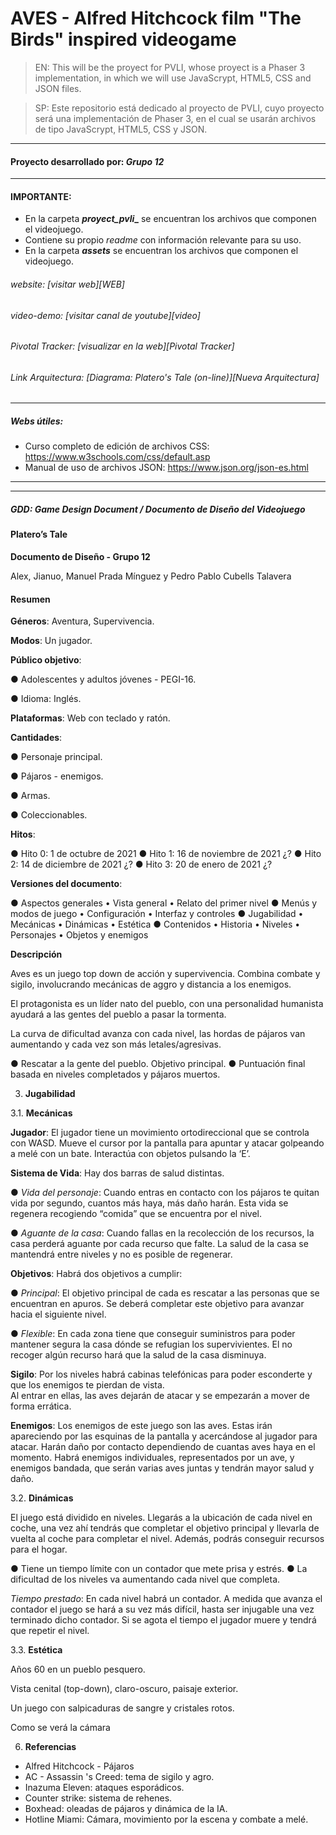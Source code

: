 # AVES - Alfred Hitchcock film "The Birds" inspired videogame
 > EN: This will be the proyect for PVLI, whose proyect is a Phaser 3 implementation, in which we will use JavaScrypt, HTML5, CSS and JSON files. 
 
 > SP: Este repositorio está dedicado al proyecto de PVLI, cuyo proyecto será una implementación de Phaser 3, en el cual se usarán archivos de tipo JavaScrypt, HTML5, CSS y JSON.
 ___
 #### Proyecto desarrollado por: _Grupo 12_
 ___
 #### IMPORTANTE:
 - En la carpeta **_proyect_pvli__** se encuentran los archivos que componen el videojuego.
 - Contiene su propio _readme_ con información relevante para su uso.
 - En la carpeta **_assets_** se encuentran los archivos que componen el videojuego.
 
 ###### website: [visitar web][WEB]
 
 ###### video-demo: [visitar canal de youtube][video]
 
 ###### Pivotal Tracker: [visualizar en la web][Pivotal Tracker]

 ###### Link Arquitectura: [Diagrama: Platero's Tale (on-line)][Nueva Arquitectura]
 <!-- ___ -->
 <!-- ![Imagen de JRJ con su burrito][logo] -->
 ___
 
 ##### Webs útiles:
 
 - Curso completo de edición de archivos CSS: https://www.w3schools.com/css/default.asp
 - Manual de uso de archivos JSON: https://www.json.org/json-es.html
 ___
 ___

 ##### GDD: Game Design Document / Documento de Diseño del Videojuego
 #### **Platero’s Tale**
**Documento de Diseño - Grupo 12**

Alex, Jianuo, Manuel Prada Mínguez y Pedro Pablo Cubells Talavera

#### **Resumen**
**Géneros**: Aventura, Supervivencia.

**Modos**: Un jugador.

**Público objetivo**:

● Adolescentes y adultos jóvenes - PEGI-16.

● Idioma: Inglés.

**Plataformas**: Web con teclado y ratón.

**Cantidades**:

● Personaje principal.

● Pájaros - enemigos.

● Armas.

● Coleccionables.

**Hitos**:

● Hito 0: 1 de octubre de 2021
● Hito 1: 16 de noviembre de 2021 ¿?
● Hito 2: 14 de diciembre de 2021 ¿?
● Hito 3: 20 de enero de 2021 ¿?

**Versiones del documento**:

● Aspectos generales • Vista general • Relato del primer nivel
● Menús y modos de juego • Configuración • Interfaz y controles
● Jugabilidad • Mecánicas • Dinámicas • Estética
● Contenidos • Historia • Niveles • Personajes • Objetos y enemigos

<!-- ![Captura del menú][capturamenu] -->

<!-- ![Captura de Juego][capturajuego] -->

**Descripción**

Aves es un juego top down de acción y supervivencia. Combina combate y sigilo, involucrando mecánicas de aggro y distancia a los enemigos.

El protagonista es un líder nato del pueblo, con una personalidad humanista ayudará a las gentes del pueblo a pasar la tormenta.

La curva de dificultad avanza con cada nivel, las hordas de pájaros van aumentando y cada vez son más letales/agresivas. 

● Rescatar a la gente del pueblo. Objetivo principal.
● Puntuación final basada en niveles completados y pájaros muertos.

<!-- **Versiones del documento**

**1.0 Preproducción** - 20/10/2020

**1.1 Hito 01** - 23/11/2020

**1.2 Hito 03** - 20/11/2020

### **Índice**

**I. Aspectos generales**
• Vista general
• Relato del primer nivel

**II. Menús y modos de juego**
• Configuración
• Interfaz y controles

**III. Jugabilidad**
• Mecánicas
• Dinámicas
• Estética

**IV. Contenidos**
• Historia
• Niveles
• Personajes
• Objetos y enemigos

**V. Referencias** -->

<!-- 1. **Aspectos generales**

1.2 **Relato del primer nivel :**
Al acceder al nivel 1, el jugador aparecerá en la calle del pueblo frente a su casa en una de
las esquinas del mapa. El jugador empezará con una herradura y una batería al lado de su casa 
para recargar su autoestima y radio respectivamente.
Tendrá que recorrer el nivel del pueblo sorteando a los vecinos y recogiendo llaves para abrir puertas
y encontrar a Platero. Encontrará a Platero en la esquina contraria del nivel.

2. **Menús y modos de juego**

2.1 **Configuración**
Al iniciar el juego desde el menú principal, se mostrará al personaje protagonista en su casa, 
este entorno hace de menú de inicio. El jugador podrá desplazarse y atravesar la puerta de la habitación 
para acceder al nivel 1.

2.2 **Interfaz y control**

2.2.1. **Interfaz**

**MENÚ PRINCIPAL:**
- Botón de ajuste de sonido.
- Botón de inicio de partida.

**DENTRO DEL JUEGO:**
- Pausa: Permite ver el inventario y los controles.
- Habilidades: Radio. (ON/OFF para evitar enemigos.)

2.2.2. **Control**
- Ratón: interacción en el menú.
- Movimiento con cursores y combinaciones de dos teclas para las diagonales.
- Abrir puertas pulsando "Z" en el teclado. 
- Usar radio manteniendo pulsada la tecla "X".  -->

3. **Jugabilidad**

3.1. **Mecánicas**

**Jugador**:
El jugador tiene un movimiento ortodireccional que se controla con WASD.
Mueve el cursor por la pantalla para apuntar y atacar golpeando a melé con un bate.
Interactúa con objetos pulsando la ‘E’.

**Sistema de Vida**:
	Hay dos barras de salud distintas. 

● *Vida del personaje*: 
    Cuando entras en contacto con los pájaros te quitan vida por segundo, cuantos más haya, más daño harán. 
    Esta vida se regenera recogiendo “comida” que se encuentra por el nivel.

● *Aguante de la casa*: 
    Cuando fallas en la recolección de los recursos, la casa perderá aguante por cada recurso que falte. 
    La salud de la casa se mantendrá entre niveles y no es posible de regenerar.

**Objetivos**:
    Habrá dos objetivos a cumplir:

● *Principal*: 
    El objetivo principal de cada es rescatar a las personas que se encuentran en apuros. 
    Se deberá completar este objetivo para avanzar hacia el siguiente nivel.

● *Flexible*:
    En cada zona tiene que conseguir suministros para poder mantener segura la casa dónde se refugian los supervivientes. 
    El no recoger algún recurso hará que la salud de la casa disminuya.

**Sigilo**:
	Por los niveles habrá cabinas telefónicas para poder esconderte y que los enemigos te pierdan de vista.  
    Al entrar en ellas, las aves dejarán de atacar y se empezarán a mover de forma errática.

**Enemigos**:
	Los enemigos de este juego son las aves.  Estas irán apareciendo por las esquinas de la pantalla y acercándose al jugador para atacar. 
Harán daño por contacto dependiendo de cuantas aves haya en el momento.
Habrá enemigos individuales, representados por un ave, y enemigos bandada, que serán varias aves juntas y tendrán mayor salud y daño.

3.2. **Dinámicas**

El juego está dividido en niveles. Llegarás a la ubicación de cada nivel en coche, una vez ahí tendrás que completar el objetivo principal y llevarla de vuelta al coche para completar el nivel. Además, podrás conseguir recursos para el hogar.

● Tiene un tiempo límite con un contador que mete prisa y estrés. 
● La dificultad de los niveles va aumentando cada nivel que completa.

*Tiempo prestado*: En cada nivel habrá un contador. A medida que avanza el contador el juego se hará a su vez más difícil, hasta ser injugable una vez terminado dicho contador. Si se agota el tiempo el jugador muere y tendrá que repetir el nivel.

3.3. **Estética**

Años 60 en un pueblo pesquero.

Vista cenital (top-down), claro-oscuro, paisaje exterior.

Un juego con salpicaduras de sangre y cristales rotos.

Como se verá la cámara

<!-- **Música utilizada**
Menú principal: Stasis by Steve Oxen.
Sonidos: FreeSound.org. -->

<!-- 4. **Contenidos**

4.1. **Historia**

Juan Ramón Jiménez es un escritor que vive en el pueblo de Moguer, Huelva, y su mejor
amigo es su burro Platero ("...tan blando por fuera, que se diría todo algodón..."). 
Todos los días sale en su búsqueda para que le alegre el día, 
pero no siempre lo encuentra con facilidad, 
en ocasiones tiene que recorrer todo el pueblo para encontrarle.

4.2. **Niveles**

El juego consta de un único nivel debido a la limitación del tiempo, 
cada uno de ellos representa una zona del pueblo o sus
alrededores, se cuenta con una clase que permitiría igualmente añadir más niveles.
El primer nivel comienza al salir de la casa del protagonista, en una zona apartada
del pueblo cerca de la casa del mercader de su zona.

4.3. **Personajes**
- Juan Ramón Jiménez: el personaje jugable. Es controlado por el jugador para lograr
superar los niveles.
- Platero: fiel compañero de Juan Ramón Jiménez. Espera quieto en un lugar del
mapa y hay que encontrarlo para avanzar al siguiente nivel.
- Vecinos: son los enemigos dentro del juego. Para representar su área de daño de autoestima,
hay un área de terror representada como un triángulo en la dirección a la que miran.

4.4. **Objetos y enemigos**
- Objetos Plateriños: Herraduras
- Objetos No Plateriños: Periódicos con noticias trágicas de la época
- Objetos no dañinos, útiles: Baterías y LLaves
- Radio del protagonista: recargable
- Baterías: utilizadas para recargar la radio.

5. **Arquitectura y Gestión**
- En cuanto a la arquitectura UML, hemos utilizado el software proporcionado por Diagrams.net,
nuestra arquitectura ha cambiado con respecto a la original debido a los cambios durante el desarrollo, 
en un principio se planeaba tener un juego mayormente extendido pero debido a la falta de comunicación
y ciertos problemas a la hora de trabajar en grupo, no pudo ser.
- Pivotal como sistema de gestión utilizado para asignar tareas entre los miembros del grupo.
- Discord como sistema de comunicación para realizar las reuniones grupales y trabajar en conjunto, así
como sistema de mensajería. También se ha usado Telegram para fijar reuniones. -->

6. **Referencias**
- Alfred Hitchcock - Pájaros
- AC - Assassin 's  Creed: tema de sigilo y agro.
- Inazuma Eleven: ataques esporádicos.
- Counter strike: sistema de rehenes.
- Boxhead:  oleadas de pájaros y dinámica de la IA.
- Hotline Miami: Cámara, movimiento por la escena y combate a melé.

<!-- **Arquitectura**

![Arquitectura][capturaarquitectura]

 ###### Link Arquitectura: [Diagrama: Platero's Tale (on-line)][Nueva Arquitectura]

 ###### Antiguo GDD: [Game Design Document][GDD] - [Archivo en repositorio][GDD en repo]

 ###### Arquitectura Antigua: [Diagrama: Platero y Yo (on-line)][Arquitectura antigua] - [Formato PNG][PNG Arquitectura antigua] -->

<!-- [logo]: assets/images/adaptacion.png "Platero's Tale"
[video]: https://youtu.be/q81Hx4C6JRw
[WEB]: https://acedpol.github.io/Proyecto_PVLI_/index.html "Web del Proyecto"
[GDD]: http://acedpol.github.io/Proyecto_PVLI_/assets/documents/GDD/Plateros_Tale_GDD_v1.1.pdf "Enlace a la web (versión html)"
[GDD en repo]: https://github.com/Acedpol/Proyecto_PVLI_/blob/master/assets/documents/GDD/Plateros_Tale_GDD_v1.1.pdf "Link a la ubicación en el repositorio"
[Pivotal Tracker]: https://www.pivotaltracker.com/n/projects/2474691 "Herramienta de gestión del Proyecto"
[Nueva arquitectura]: https://viewer.diagrams.net/?highlight=0000ff&edit=_blank&layers=1&nav=1&title=Arquitectura%20Platero%20y%20Yo#Uhttps%3A%2F%2Fdrive.google.com%2Fuc%3Fid%3D1B3NTcCrNRc7D7IHi2svY9JxskboJyzo2%26export%3Ddownload "Visualizador web"
[Arquitectura antigua]: https://viewer.diagrams.net/?highlight=0000ff&edit=_blank&layers=1&nav=1&title=ArquitecturaPlaterosTale.drawio#Uhttps%3A%2F%2Fdrive.google.com%2Fuc%3Fid%3D1fdzaqrhfvPPrEq2kRV5FCk7kSp_H8JpD%26export%3Ddownload "Visualizador web"
[PNG Arquitectura antigua]: https://github.com/Acedpol/Proyecto_PVLI_/blob/master/assets/documents/Arquitectura%20-%20UML/Arquitectura%20Platero%20y%20Yo.png
[PNG Nueva Arquitectura]: https://github.com/Acedpol/Proyecto_PVLI_/blob/master/assets/documents/Arquitectura%20-%20UML/ArquitecturaPlaterosTale_1.1.png
[capturamenu]: assets/images/captura.png "Captura de Menu"
[capturajuego]: assets/images/juego.png "Captura de Juego"
[capturaarquitectura]: assets/images/ArquitecturaNuevaPNG.png "Arquitectura" -->
